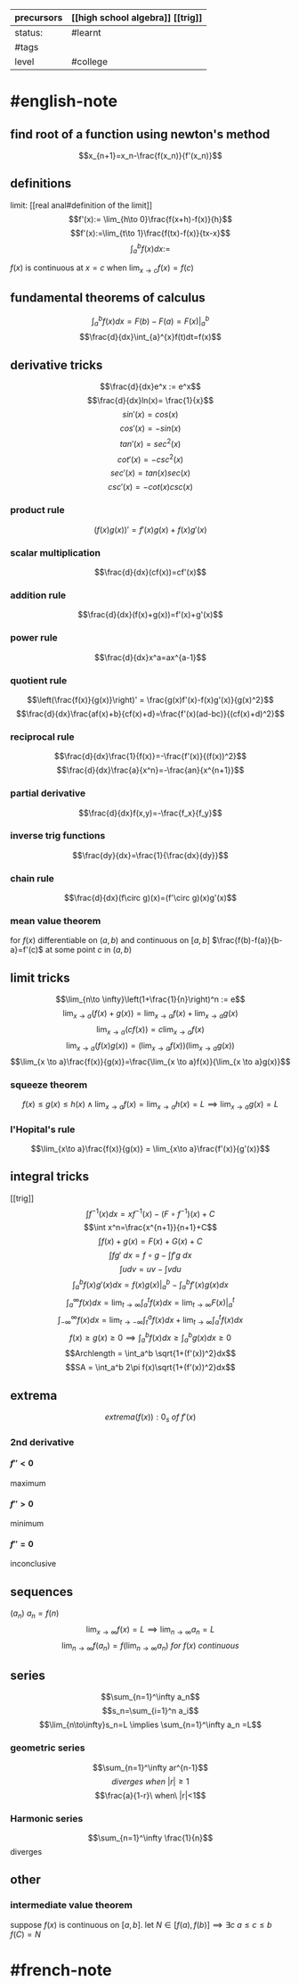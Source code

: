 | precursors | [[high school algebra]] [[trig]] |
| ---------- | -------------------------------- |
| status:    | #learnt                          |
| #tags      |                                  |
| level      | #college                         |

# #english-note

## find root of a function using newton's method
$$x_{n+1}=x_n-\frac{f(x_n)}{f'(x_n)}$$
## definitions
limit: [[real anal#definition of the limit]]
$$f'(x):= \lim_{h\to 0}\frac{f(x+h)-f(x)}{h}$$
$$f'(x):=\lim_{t\to 1}\frac{f(tx)-f(x)}{tx-x}$$
$$\int_a^b f(x)dx:=$$

$f(x)$ is continuous at $x=c$ when $\lim_{x\to c}f(x)=f(c)$
## fundamental theorems of calculus
$$\int_{a}^{b}f(x)dx=F(b)-F(a) = F(x)|_{a}^{b}$$
$$\frac{d}{dx}\int_{a}^{x}f(t)dt=f(x)$$

## derivative tricks
$$\frac{d}{dx}e^x := e^x$$
$$\frac{d}{dx}ln(x)= \frac{1}{x}$$
$$sin'(x)=cos(x)$$
$$cos'(x)=-sin(x)$$
$$tan'(x)=sec^2(x)$$
$$cot'(x)=-csc^2(x)$$
$$sec'(x)=tan(x)sec(x)$$
$$csc'(x)=-cot(x)csc(x)$$
### product rule
$$(f(x)g(x))'=f'(x)g(x)+f(x)g'(x)$$
### scalar multiplication
$$\frac{d}{dx}(cf(x))=cf'(x)$$
### addition rule
$$\frac{d}{dx}(f(x)+g(x))=f'(x)+g'(x)$$
### power rule
$$\frac{d}{dx}x^a=ax^{a-1}$$

### quotient rule
$$\left(\frac{f(x)}{g(x)}\right)' = \frac{g(x)f'(x)-f(x)g'(x)}{g(x)^2}$$
$$\frac{d}{dx}\frac{af(x)+b}{cf(x)+d}=\frac{f'(x)(ad-bc)}{(cf(x)+d)^2}$$
### reciprocal rule
$$\frac{d}{dx}\frac{1}{f(x)}=-\frac{f'(x)}{(f(x))^2}$$
$$\frac{d}{dx}\frac{a}{x^n}=-\frac{an}{x^{n+1}}$$
### partial derivative
$$\frac{d}{dx}f(x,y)=-\frac{f_x}{f_y}$$
### inverse trig functions
$$\frac{dy}{dx}=\frac{1}{\frac{dx}{dy}}$$
### chain rule
$$\frac{d}{dx}(f\circ g)(x)=(f'\circ g)(x)g'(x)$$
### mean value theorem
for $f(x)$ differentiable on $(a,b)$ and continuous on $[a,b]$ $\frac{f(b)-f(a)}{b-a}=f'(c)$ at some point $c$ in $(a,b)$



## limit tricks
$$\lim_{n\to \infty}\left(1+\frac{1}{n}\right)^n := e$$
$$\lim_{x\to a}(f(x)+g(x))=\lim_{x\to a}f(x)+\lim_{x\to a}g(x)$$
$$\lim_{x\to a}(cf(x))=c\lim_{x\to a}f(x)$$
$$\lim_{x\to a}(f(x)g(x))=(\lim_{x\to a}f(x))(\lim_{x\to a}g(x))$$
$$\lim_{x \to a}\frac{f(x)}{g(x)}=\frac{\lim_{x \to a}f(x)}{\lim_{x \to a}g(x)}$$
### squeeze theorem 
$$f(x)\le g(x)\le h(x) \land \lim_{x\to a}f(x) = \lim_{x\to a}h(x)=L \implies \lim_{x\to a}g(x)=L$$

### l'Hopital's rule
$$\lim_{x\to a}\frac{f(x)}{g(x)} = \lim_{x\to a}\frac{f'(x)}{g'(x)}$$


## integral tricks
[[trig]]
$$\int f^{-1}(x)dx=xf^{-1}(x)-(F\circ f^{-1})(x)+C$$
$$\int x^n=\frac{x^{n+1}}{n+1}+C$$
$$\int f(x)+g(x)=F(x)+G(x)+C$$
$$\int fg'\ dx = f\circ g - \int f'g\ dx$$
$$\int udv = uv - \int vdu$$
$$\int_a^b f(x)g'(x)dx = f(x)g(x)|_a^b - \int_a^b f'(x)g(x)dx$$
$$\int_a^\infty f(x) dx = \lim_{t\to\infty}\int_a^tf(x)dx = \lim_{t\to\infty} F(x)|_a^t$$
$$\int_{-\infty}^\infty f(x)dx = \lim_{t\to -\infty}\int_t^af(x)dx + \lim_{t\to\infty}\int_a^tf(x)dx $$
$$f(x)\ge g(x)\ge 0 \implies \int_a^b f(x)dx \ge \int_a^bg(x)dx \ge 0$$
$$Archlength = \int_a^b \sqrt{1+(f'(x))^2}dx$$
$$SA = \int_a^b 2\pi f(x)\sqrt{1+(f'(x))^2}dx$$
## extrema
$$extrema(f(x)): 0_s\ of\ f'(x)$$
### 2nd derivative
#### $f'' < 0$
maximum
#### $f'' > 0$ 
minimum
#### $f'' = 0$
inconclusive

## sequences
$(a_n)$
$a_n = f(n)$
$$\lim_{x\to\infty}f(x)=L\implies \lim_{n\to\infty} a_n = L$$
$$\lim_{n\to\infty}f(a_n)=f(\lim_{n\to\infty}a_n)\ for\ f(x)\ continuous $$
## series
$$\sum_{n=1}^\infty a_n$$
$$s_n=\sum_{i=1}^n a_i$$
$$\lim_{n\to\infty}s_n=L \implies \sum_{n=1}^\infty a_n =L$$
### geometric series

$$\sum_{n=1}^\infty ar^{n-1}$$
$$diverges\ when\ |r|\ge 1$$
$$\frac{a}{1-r}\ when\ |r|<1$$
### Harmonic series
$$\sum_{n=1}^\infty \frac{1}{n}$$
diverges

## other
### intermediate value theorem
suppose $f(x)$ is continuous on $[a,b]$. let $N \in [f(a),f(b)] \implies \exists c$ $a\le c\le b$ $f(C)=N$ 

# #french-note 
